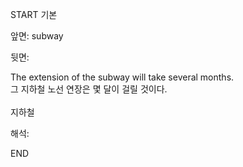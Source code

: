 START
기본

앞면:
subway


뒷면:
<div>The extension of the subway will take several months. </div><div><div>그 지하철 노선 연장은 몇 달이 걸릴 것이다.</div></div><div><br></div><div>지하철</div>


해석:
<!--ID: 1746614454794-->
END